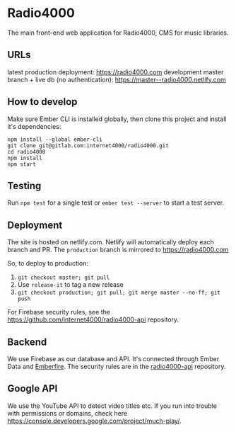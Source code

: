 # Radio4000

The main front-end web application for Radio4000, CMS for music
libraries.

## URLs

latest production deployment: https://radio4000.com
development master branch + live db (no authentication):
https://master--radio4000.netlify.com

## How to develop

Make sure Ember CLI is installed globally, then clone this project and install it's dependencies:

```
npm install --global ember-cli 
git clone git@gitlab.com:internet4000/radio4000.git
cd radio4000
npm install
npm start
```

## Testing

Run `npm test` for a single test or `ember test --server` to start a test server.

## Deployment

The site is hosted on netlify.com. Netlify will automatically deploy each branch and PR. The `production` branch is mirrored to https://radio4000.com

So, to deploy to production:

1. `git checkout master; git pull`
2. Use `release-it` to tag a new release
3. `git checkout production; git pull; git merge master --no-ff; git push`

For Firebase security rules, see the https://github.com/internet4000/radio4000-api repository.

## Backend

We use Firebase as our database and API. It's connected through Ember Data and [Emberfire](https://github.com/firebase/emberfire). The security rules are in the [radio4000-api](https://github.com/internet4000/radio4000-api) repository.

## Google API

We use the YouTube API to detect video titles etc. If you run into trouble with permissions or domains, check here https://console.developers.google.com/project/much-play/.


